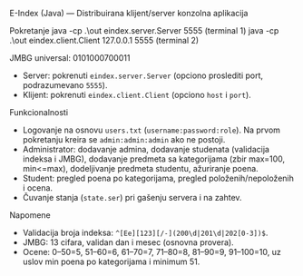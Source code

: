 E-Index (Java) — Distribuirana klijent/server konzolna aplikacija

Pokretanje
java -cp .\out eindex.server.Server 5555 (terminal 1)
java -cp .\out eindex.client.Client 127.0.0.1 5555 (terminal 2)

JMBG universal: 0101000700011


- Server: pokrenuti `eindex.server.Server` (opciono proslediti port, podrazumevano `5555`).
- Klijent: pokrenuti `eindex.client.Client` (opciono `host` i `port`).

Funkcionalnosti

- Logovanje na osnovu `users.txt` (`username:password:role`). Na prvom pokretanju kreira se `admin:admin:admin` ako ne postoji.
- Administrator: dodavanje admina, dodavanje studenata (validacija indeksa i JMBG), dodavanje predmeta sa kategorijama (zbir max=100, min<=max), dodeljivanje predmeta studentu, ažuriranje poena.
- Student: pregled poena po kategorijama, pregled položenih/nepoloženih i ocena.
- Čuvanje stanja (`state.ser`) pri gašenju servera i na zahtev.

Napomene

- Validacija broja indeksa: `^[Ee][123][/-](200\d|201\d|202[0-3])$`.
- JMBG: 13 cifara, validan dan i mesec (osnovna provera).
- Ocene: 0–50=5, 51–60=6, 61–70=7, 71–80=8, 81–90=9, 91–100=10, uz uslov min poena po kategorijama i minimum 51.

